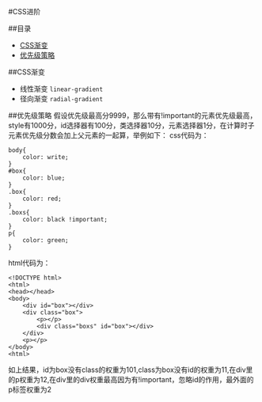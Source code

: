 #CSS进阶

##目录
  * [CSS渐变](#css渐变)
  * [优先级策略](#优先级策略)

##CSS渐变
  * 线性渐变 `linear-gradient`
  * 径向渐变 `radial-gradient`

##优先级策略
  假设优先级最高分9999，那么带有!important的元素优先级最高，style有1000分，id选择器有100分，类选择器10分，元素选择器1分，在计算时子元素优先级分数会加上父元素的一起算，举例如下：
  css代码为：
	
	body{
		color: write;	
	}
	#box{
		color: blue;	
	}
  	.box{
		color: red;	
	}
	.boxs{
		color: black !important;	
	}
	p{
		color: green;
	}
  html代码为：
  	
	<!DOCTYPE html>
	<html>
	<head></head>
	<body>
		<div id="box"></div>
		<div class="box">
			<p></p>
			<div class="boxs" id="box"></div>
		</div>
		<p></p>
	</body>
	<html>
  如上结果，id为box没有class的权重为101,class为box没有id的权重为11,在div里的p权重为12,在div里的div权重最高因为有!important，忽略id的作用，最外面的p标签权重为2
